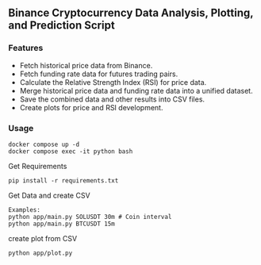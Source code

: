 ## Binance Cryptocurrency Data Analysis, Plotting, and Prediction Script

### Features

* Fetch historical price data from Binance.
* Fetch funding rate data for futures trading pairs.
* Calculate the Relative Strength Index (RSI) for price data.
* Merge historical price data and funding rate data into a unified dataset.
* Save the combined data and other results into CSV files.
* Create plots for price and RSI development.

### Usage

    docker compose up -d
    docker compose exec -it python bash

Get Requirements
    
    pip install -r requirements.txt
    
Get Data and create CSV


    Examples:
    python app/main.py SOLUSDT 30m # Coin interval
    python app/main.py BTCUSDT 15m

create plot from CSV

    python app/plot.py
    
